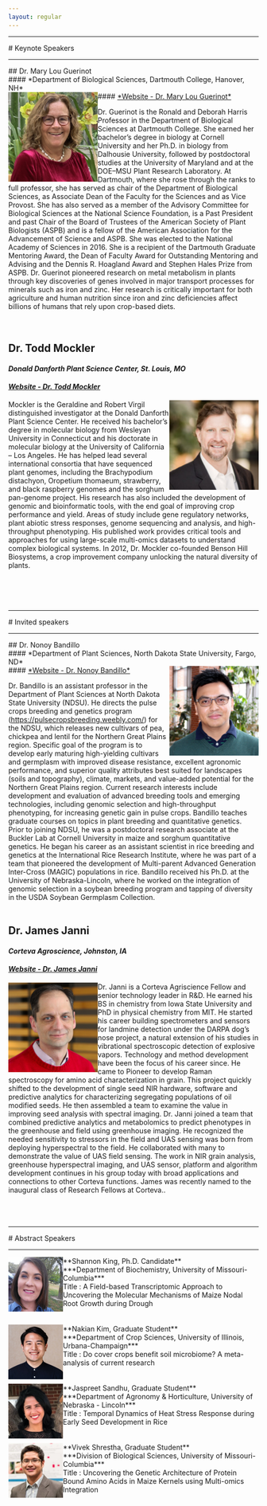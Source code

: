 ```yaml
---
layout: regular
---
```


<hr style="clear: both;" />
# Keynote Speakers
<hr style="clear: both;" />
## Dr. Mary Lou Guerinot <br/>
#### *Department of Biological Sciences, Dartmouth College, Hanover, NH* <br/>
#### <a href="https://biology.dartmouth.edu/people/mary-lou-guerinot" target="_blank"> *Website - Dr. Mary Lou Guerinot* </a>
<img src="/img/2020Guerinot.png" alt="Dr. Mary Lou Guerinot Photo" width="180px" style="float: left" /> 

Dr. Guerinot is the Ronald and Deborah Harris Professor in the Department of Biological Sciences at Dartmouth College. She earned her bachelor’s degree in biology at Cornell University and her Ph.D. in biology from Dalhousie University, followed by postdoctoral studies at the University of Maryland and at the DOE–MSU Plant Research Laboratory.  At Dartmouth, where she rose through the ranks to full professor, she has served as chair of the Department of Biological Sciences, as Associate Dean of the Faculty for the Sciences and as Vice Provost.  She has also served as a member of the Advisory Committee for Biological Sciences at the National Science Foundation, is a Past President and past Chair of the Board of Trustees of the American Society of Plant Biologists (ASPB) and is a fellow of the American Association for the Advancement of Science and ASPB.  She was elected to the National Academy of Sciences in 2016.  She is a recipient of the Dartmouth Graduate Mentoring Award, the Dean of Faculty Award for Outstanding Mentoring and Advising and the Dennis R. Hoagland Award and Stephen Hales Prize from ASPB. Dr. Guerinot pioneered research on metal metabolism in plants through key discoveries of genes involved in major transport processes for minerals such as iron and zinc. Her research is critically important for both agriculture and human nutrition since iron and zinc deficiencies affect billions of humans that rely upon crop-based diets.  
<br/><br/>

## Dr. Todd Mockler <br/>
#### *Donald Danforth Plant Science Center, St. Louis, MO* <br/>
#### <a href="https://www.danforthcenter.org/scientists-research/principal-investigators/todd-mockler" target="_blank"> *Website - Dr. Todd Mockler* </a>
<img src="/img/2020Mockler.png" alt="Dr. Todd C. Mockler Photo" width="180px" style="float: right" /> 

Mockler is the Geraldine and Robert Virgil distinguished investigator at the Donald Danforth Plant Science Center. He received his bachelor’s degree in molecular biology from Wesleyan University in Connecticut and his doctorate in molecular biology at the University of California – Los Angeles. He has helped lead several international consortia that have sequenced plant genomes, including the Brachypodium distachyon, Oropetium thomaeum, strawberry, and black raspberry genomes and the sorghum pan-genome project. His research has also included the development of genomic and bioinformatic tools, with the end goal of improving crop performance and yield. Areas of study include gene regulatory networks, plant abiotic stress responses, genome sequencing and analysis, and high-throughput phenotyping. His published work provides critical tools and approaches for using large-scale multi-omics datasets to understand complex biological systems. In 2012, Dr. Mockler co-founded Benson Hill Biosystems, a crop improvement company unlocking the natural diversity of plants.
<br/><br/><br/><br/><br/>


<hr style="clear: both;" />
# Invited speakers
<hr style="clear: both;" />
## Dr. Nonoy Bandillo <br/>
#### *Department of Plant Sciences, North Dakota State University, Fargo, ND* <br/>
#### <a href="https://www.ag.ndsu.edu/plantsciences/people/faculty/bandillo" target="_blank"> *Website - Dr. Nonoy Bandillo* </a>
<img src="/img/2020Bandillo.png" alt="Dr. Nonoy Bandillo Photo" width="180px" style="float: right" /> 

Dr. Bandillo is an assistant professor in the Department of Plant Sciences at North Dakota State University (NDSU). He directs the pulse crops breeding and genetics program (https://pulsecropsbreeding.weebly.com/) for the NDSU, which releases new cultivars of pea, chickpea and lentil for the Northern Great Plains region. Specific goal of the program is to develop early maturing high-yielding cultivars and germplasm with improved disease resistance, excellent agronomic performance, and superior quality attributes best suited for landscapes (soils and topography), climate, markets, and value-added potential for the Northern Great Plains region. Current research interests include development and evaluation of advanced breeding tools and emerging technologies, including genomic selection and high-throughput phenotyping, for increasing genetic gain in pulse crops. Bandillo teaches graduate courses on topics in plant breeding and quantitative genetics. <br/>
Prior to joining NDSU, he was a postdoctoral research associate at the Buckler Lab at Cornell University in maize and sorghum quantitative genetics. He began his career as an assistant scientist in rice breeding and genetics at the International Rice Research Institute, where he was part of a team that pioneered the development of Multi-parent Advanced Generation Inter-Cross (MAGIC) populations in rice. Bandillo received his Ph.D. at the University of Nebraska-Lincoln, where he worked on the integration of genomic selection in a soybean breeding program and tapping of diversity in the USDA Soybean Germplasm Collection. 
<br/><br/>

## Dr. James Janni <br/>
#### *Corteva Agroscience, Johnston, IA* <br/>
#### <a href="https://www.linkedin.com/in/james-janni-1065a214/" target="_blank"> *Website - Dr. James Janni* </a>
<img src="/img/2020Janni.png" alt="Dr. James Janni Photo"  width="180px" style="float: left" /> 

Dr. Janni is a Corteva Agriscience Fellow and senior technology leader in R&D. He earned his BS in chemistry from Iowa State University and PhD in physical chemistry from MIT. He started his career building spectrometers and sensors for landmine detection under the DARPA dog’s nose project, a natural extension of his studies in vibrational spectroscopic detection of explosive vapors. Technology and method development have been the focus of his career since. He came to Pioneer to develop Raman spectroscopy for amino acid characterization in grain. This project quickly shifted to the development of single seed NIR hardware, software and predictive analytics for characterizing segregating populations of oil modified seeds. He then assembled a team to examine the value in improving seed analysis with spectral imaging. Dr. Janni joined a team that combined predictive analytics and metabolomics to predict phenotypes in the greenhouse and field using greenhouse imaging. He recognized the needed sensitivity to stressors in the field and UAS sensing was born from deploying hyperspectral to the field. He collaborated with many to demonstrate the value of UAS field sensing. The work in NIR grain analysis, greenhouse hyperspectral imaging, and UAS sensor, platform and algorithm development continues in his group today with broad applications and connections to other Corteva functions. James was recently named to the inaugural class of Research Fellows at Corteva..  
<br/><br/><br/>


<hr style="clear: both;" />
# Abstract Speakers
<hr style="clear: both;" />
<img src="/img/2020Shannon.png" alt="Shannon King Photo" width="110px" style="float: left" />
**Shannon King, Ph.D. Candidate** <br/>
***Department of Biochemistry, University of Missouri-Columbia*** <br/>
Title : A Field-based Transcriptomic Approach to Uncovering the Molecular Mechanisms of Maize Nodal Root Growth during Drough
<br/><br/><br/>

<img src="/img/2020Nakian.jpg" alt="Nakian Kim Photo" width="110px" style="float: left" /> 
**Nakian Kim, Graduate Student** <br/>
***Department of Crop Sciences, University of Illinois, Urbana-Champaign*** <br/>
Title : Do cover crops benefit soil microbiome? A meta-analysis of current research
<br/><br/><br/>

<img src="/img/2020Jaspreet.jpg" alt="Jaspreet Sandhu Photo" width="110px" style="float: left" />
**Jaspreet Sandhu, Graduate Student** <br/>
***Department of Agronomy & Horticulture, University of Nebraska - Lincoln*** <br/>
Title : Temporal Dynamics of Heat Stress Response during Early Seed Development in Rice
<br/><br/><br/>

<img src="/img/2020Vivek.png" alt="Vivek Shrestha Photo" width="110px" style="float: left" />
**Vivek Shrestha, Graduate Student** <br/>
***Division of Biological Sciences, University of Missouri-Columbia*** <br/>
Title : Uncovering the Genetic Architecture of Protein Bound Amino Acids in Maize Kernels using Multi-omics Integration
<br/>



